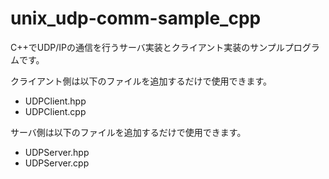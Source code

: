 # unix_udp-comm-sample_cpp

C++でUDP/IPの通信を行うサーバ実装とクライアント実装のサンプルプログラムです。

クライアント側は以下のファイルを追加するだけで使用できます。

- UDPClient.hpp
- UDPClient.cpp

サーバ側は以下のファイルを追加するだけで使用できます。

- UDPServer.hpp
- UDPServer.cpp
